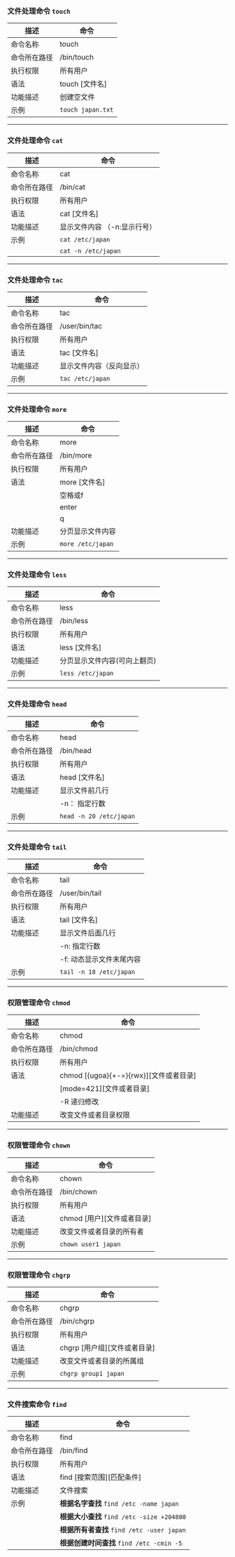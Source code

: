 ### 文件处理命令    ```touch```
描述 | 命令
---|---
命令名称 | touch
命令所在路径 | /bin/touch
执行权限 | 所有用户
语法 | touch [文件名]
功能描述 | 创建空文件
示例 | ```touch japan.txt```

---

### 文件处理命令    ```cat```
描述 | 命令
---|---
命令名称 | cat
命令所在路径 | /bin/cat
执行权限 | 所有用户
语法 | cat [文件名]
功能描述 | 显示文件内容 （-n:显示行号）
示例 | ```cat /etc/japan``` 
|    | ```cat -n /etc/japan```

---

### 文件处理命令    ```tac```
描述 | 命令
---|---
命令名称 | tac
命令所在路径 | /user/bin/tac
执行权限 | 所有用户
语法 | tac [文件名]
功能描述 | 显示文件内容（反向显示）
示例 | ```tac /etc/japan```

---

### 文件处理命令    ```more```
描述 | 命令
---|---
命令名称 | more
命令所在路径 | /bin/more
执行权限 | 所有用户
语法 | more [文件名]
|        | 空格或f| 翻页
|        | enter| 换行
|        | q| 退出
功能描述 | 分页显示文件内容
示例 | ```more /etc/japan```

---

### 文件处理命令    ```less```
描述 | 命令
---|---
命令名称 | less
命令所在路径 | /bin/less
执行权限 | 所有用户
语法 | less [文件名]
功能描述 | 分页显示文件内容(可向上翻页)
示例 | ```less /etc/japan```

---

### 文件处理命令    ```head```
描述 | 命令
---|---
命令名称 | head
命令所在路径 | /bin/head
执行权限 | 所有用户
语法 | head [文件名]
功能描述 | 显示文件前几行
|        | -n： 指定行数
示例 | ```head -n 20 /etc/japan```

---

### 文件处理命令    ```tail```
描述 | 命令
---|---
命令名称 | tail
命令所在路径 | /user/bin/tail
执行权限 | 所有用户
语法 | tail [文件名]
功能描述 | 显示文件后面几行
|        | -n: 指定行数
|        | -f: 动态显示文件末尾内容
示例 | ```tail -n 18 /etc/japan```

---

### 权限管理命令    ```chmod```
描述 | 命令
---|---
命令名称 | chmod
命令所在路径 | /bin/chmod
执行权限 | 所有用户
语法 | chmod [{ugoa}{+-=}{rwx}][文件或者目录]
|        | [mode=421][文件或者目录]
|        | -R 递归修改
功能描述 | 改变文件或者目录权限

---

### 权限管理命令    ```chown```
描述 | 命令
---|---
命令名称 | chown
命令所在路径 | /bin/chown
执行权限 | 所有用户
语法 | chmod [用户][文件或者目录]
功能描述 | 改变文件或者目录的所有者
示例| ```chown user1 japan```

---

### 权限管理命令    ```chgrp```
描述 | 命令
---|---
命令名称 | chgrp
命令所在路径 | /bin/chgrp
执行权限 | 所有用户
语法 | chgrp [用户组][文件或者目录]
功能描述 | 改变文件或者目录的所属组
示例| ```chgrp group1 japan```

---

### 文件搜索命令    ```find```
描述 | 命令
---|---
命令名称 | find
命令所在路径 | /bin/find
执行权限 | 所有用户
语法 | find [搜索范围][匹配条件]
功能描述 | 文件搜索
示例| **根据名字查找** ```find /etc -name japan```
|   | **根据大小查找** ```find /etc -size +204800```
|   | **根据所有者查找** ```find /etc -user japan```
|   | **根据创建时间查找** ```find /etc -cmin -5```